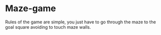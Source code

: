 # Maze-game

Rules of the game are simple, you just have to go through the maze to the goal square avoiding to touch maze walls. 
